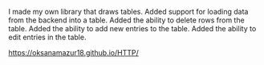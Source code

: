 I made my own library that draws tables.
Added support for loading data from the backend into a table.
Added the ability to delete rows from the table.
Added the ability to add new entries to the table.
Added the ability to edit entries in the table.


https://oksanamazur18.github.io/HTTP/
